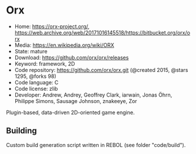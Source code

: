 # Orx

- Home: https://orx-project.org/, https://web.archive.org/web/20171016145518/https://bitbucket.org/orx/orx
- Media: https://en.wikipedia.org/wiki/ORX
- State: mature
- Download: https://github.com/orx/orx/releases
- Keyword: framework, 2D
- Code repository: https://github.com/orx/orx.git (@created 2015, @stars 1295, @forks 98)
- Code language: C
- Code license: zlib
- Developer: Andrew, Andrey, Geoffrey Clark, iarwain, Jonas Öhrn, Philippe Simons, Sausage Johnson, znakeeye, Zor

Plugin-based, data-driven 2D-oriented game engine.

## Building

Custom build generation script written in REBOL (see folder "code/build").